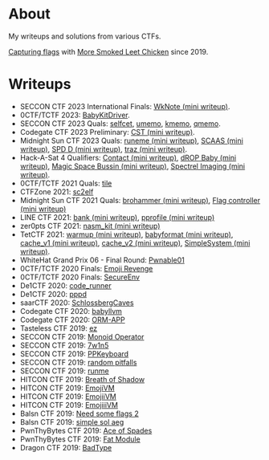 # About

My writeups and solutions from various CTFs.

[Capturing flags](https://ctftime.org/user/65395) with [More Smoked Leet
Chicken](https://ctftime.org/team/1005) since 2019.

# Writeups

* SECCON CTF 2023 International Finals: [WkNote (mini writeup)](
  2023.12.23-SECCON_CTF_2023_International_Finals/WkNote).
* 0CTF/TCTF 2023: [BabyKitDriver](2023.12.09-0CTF_TCTF_2023/BabyKitDriver).
* SECCON CTF 2023 Quals: [selfcet](2023.09.16-SECCON_CTF_2023_Quals/selfcet),
  [umemo](2023.09.16-SECCON_CTF_2023_Quals/umemo),
  [kmemo](2023.09.16-SECCON_CTF_2023_Quals/kmemo),
  [qmemo](2023.09.16-SECCON_CTF_2023_Quals/qmemo).
* Codegate CTF 2023 Preliminary:
  [CST (mini writeup)](2023.06.17-Codegate_CTF_2023_Preliminary/CST).
* Midnight Sun CTF 2023 Quals:
  [runeme (mini writeup)](2023.04.08-Midnight_Sun_CTF_2023_Quals/runeme),
  [SCAAS (mini writeup)](2023.04.08-Midnight_Sun_CTF_2023_Quals/SCAAS),
  [SPD D (mini writeup)](2023.04.08-Midnight_Sun_CTF_2023_Quals/SPD%20D),
  [traz (mini writeup)](2023.04.08-Midnight_Sun_CTF_2023_Quals/traz).
* Hack-A-Sat 4 Qualifiers:
  [Contact (mini writeup)](2023.04.01-Hack-A-Sat_4_Qualifiers/Contact),
  [dROP Baby (mini writeup)](2023.04.01-Hack-A-Sat_4_Qualifiers/dROP%20Baby),
  [Magic Space Bussin (mini writeup)](2023.04.01-Hack-A-Sat_4_Qualifiers/Magic%20Space%20Bussin),
  [Spectrel Imaging (mini writeup)](2023.04.01-Hack-A-Sat_4_Qualifiers/Spectrel%20Imaging).
* 0CTF/TCTF 2021 Quals: [tile](2021.07.03_0CTF_TCTF_2021_Quals/tile)
* CTFZone 2021: [sc2elf](2021.06.26-CTFZone_2021/sc2elf)
* Midnight Sun CTF 2021 Quals: [brohammer (mini writeup)](
  2021.04.09-Midnight_Sun_CTF_2021_Quals/brohammer), [Flag controller (mini
  writeup)](2021.04.09-Midnight_Sun_CTF_2021_Quals/Flag%20controller)
* LINE CTF 2021: [bank (mini writeup)](2021.03.20-LINE_CTF_2021/bank),
  [pprofile (mini writeup)](2021.03.20-LINE_CTF_2021/pprofile)
* zer0pts CTF 2021: [nasm_kit (mini writeup)](2021.03.06-zer0pts_CTF_2021/nasm_kit)
* TetCTF 2021: [warmup (mini writeup)](2021.01.01-TetCTF_2021/warmup),
  [babyformat (mini writeup)](2021.01.01-TetCTF_2021/babyformat),
  [cache_v1 (mini writeup)](2021.01.01-TetCTF_2021/cache_v1),
  [cache_v2 (mini writeup)](2021.01.01-TetCTF_2021/cache_v2),
  [SimpleSystem (mini writeup)](2021.01.01-TetCTF_2021/SimpleSystem).
* WhiteHat Grand Prix 06 - Final Round: [Pwnable01](2020.12.27-WhiteHat_Grand_Prix_06_-_Final_Round/Pwnable01)
* 0CTF/TCTF 2020 Finals: [Emoji Revenge](2020.09.26-0CTF_TCTF_2020_Finals/Emoji%20Revenge)
* 0CTF/TCTF 2020 Finals: [SecureEnv](2020.09.26-0CTF_TCTF_2020_Finals/SecureEnv)
* De1CTF 2020: [code_runner](2020.05.02-De1CTF_2020/code_runner)
* De1CTF 2020: [pppd](2020.05.02-De1CTF_2020/pppd)
* saarCTF 2020: [SchlossbergCaves](2020.03.21-saarCTF_2020/SchlossbergCaves)
* Codegate CTF 2020: [babyllvm](2020.02.08-Codegate_CTF_2020_Preliminary/babyllvm)
* Codegate CTF 2020: [ORM-APP](2020.02.08-Codegate_CTF_2020_Preliminary/ORM-APP)
* Tasteless CTF 2019: [ez](2019.10.26-Tasteless_CTF_2019/pwn-ez)
* SECCON CTF 2019: [Monoid Operator](2019.10.19-SECCON_CTF_2019/pwn-Monoid_Operator)
* SECCON CTF 2019: [7w1n5](2019.10.19-SECCON_CTF_2019/reversing-7w1n5)
* SECCON CTF 2019: [PPKeyboard](2019.10.19-SECCON_CTF_2019/reversing-PPKeyboard)
* SECCON CTF 2019: [random pitfalls](2019.10.19-SECCON_CTF_2019/reversing-random_pitfalls)
* SECCON CTF 2019: [runme](2019.10.19-SECCON_CTF_2019/reversing-runme)
* HITCON CTF 2019: [Breath of Shadow](2019.10.12-HITCON_CTF_2019/pwn-Breath_of_Shadow)
* HITCON CTF 2019: [EmojiVM](2019.10.12-HITCON_CTF_2019/reverse-EmojiVM)
* HITCON CTF 2019: [EmojiiVM](2019.10.12-HITCON_CTF_2019/misc-EmojiiVM)
* HITCON CTF 2019: [EmojiiiVM](2019.10.12-HITCON_CTF_2019/pwn-EmojiiiVM)
* Balsn CTF 2019: [Need some flags 2](2019.10.05-Balsn_CTF_2019/misc-Need_some_flags_2)
* Balsn CTF 2019: [simple sol aeg](2019.10.05-Balsn_CTF_2019/smart_contract-simple_sol_aeg)
* PwnThyBytes CTF 2019: [Ace of Spades](2019.09.28-PwnThyBytes_CTF_2019/memory_corruption-Ace_of_Spades)
* PwnThyBytes CTF 2019: [Fat Module](2019.09.28-PwnThyBytes_CTF_2019/reverse_engineering-Fat_Module)
* Dragon CTF 2019: [BadType](2019.09.21-Teaser_Dragon_CTF_2019/reverse_engineering-BadType)
